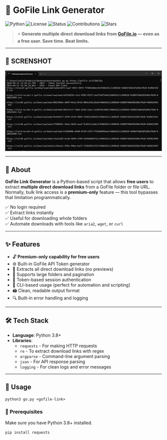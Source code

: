 # 🚀 GoFile Link Generator

![Python](https://img.shields.io/badge/Python-3.8%2B-blue?logo=python)
![License](https://img.shields.io/badge/License-MIT-green)
![Status](https://img.shields.io/badge/Status-Active-brightgreen)
![Contributions](https://img.shields.io/badge/Contributions-Welcome-orange)
![Stars](https://img.shields.io/github/stars/YOUR_USERNAME/gofile-link-generator?style=social)

> ⚡ **Generate multiple direct download links from [GoFile.io](https://gofile.io) — even as a free user. Save time. Beat limits.**

---

## 📸 SCRENSHOT

<p align="center">
  <img src="https://raw.githubusercontent.com/nfs-tech-bd/Gofile-Bot/refs/heads/main/screenshot.png" alt="SCREENSHOT" width="600"/>
</p>

---

## 📌 About

**GoFile Link Generator** is a Python-based script that allows **free users** to extract **multiple direct download links** from a GoFile folder or file URL. Normally, bulk link access is a **premium-only** feature — this tool bypasses that limitation programmatically.

✅ No login required  
✅ Extract links instantly  
✅ Useful for downloading whole folders  
✅ Automate downloads with tools like `aria2`, `wget`, or `curl`  

---

## ✨ Features

- 🔓 **Premium-only capability for free users**
- ⚙️ Built-in GoFile API Token generator
- 🔗 Extracts all direct download links (no previews)
- 📁 Supports large folders and pagination
- 🔐 Token-based session authentication
- 🧠 CLI-based usage (perfect for automation and scripting)
- 🖨️ Clean, readable output format
- 🔍 Built-in error handling and logging

---

## 🛠️ Tech Stack

- **Language**: Python 3.8+
- **Libraries**:  
  - `requests` - For making HTTP requests  
  - `re` - To extract download links with regex  
  - `argparse` - Command-line argument parsing  
  - `json` - For API response parsing  
  - `logging` - For clean logs and error messages

---

## 🚀 Usage
```python3 go.py <gofile-link> ```

### 🔧 Prerequisites

Make sure you have Python 3.8+ installed.

```bash
pip install requests
